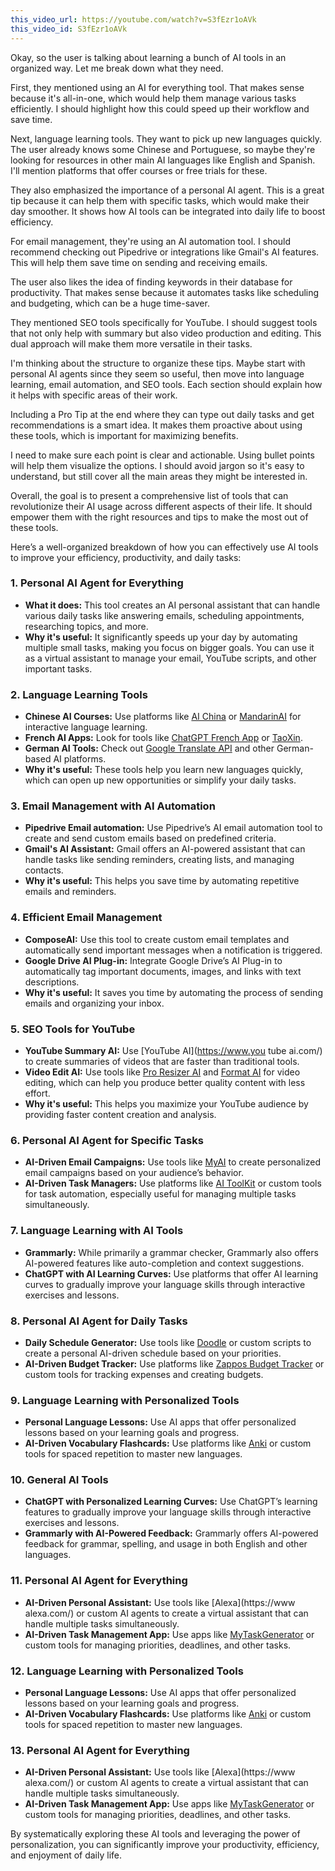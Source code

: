 ```yaml
---
this_video_url: https://youtube.com/watch?v=S3fEzr1oAVk
this_video_id: S3fEzr1oAVk
---
```

<think>
Okay, so the user is talking about learning a bunch of AI tools in an organized way. Let me break down what they need.

First, they mentioned using an AI for everything tool. That makes sense because it's all-in-one, which would help them manage various tasks efficiently. I should highlight how this could speed up their workflow and save time.

Next, language learning tools. They want to pick up new languages quickly. The user already knows some Chinese and Portuguese, so maybe they're looking for resources in other main AI languages like English and Spanish. I'll mention platforms that offer courses or free trials for these.

They also emphasized the importance of a personal AI agent. This is a great tip because it can help them with specific tasks, which would make their day smoother. It shows how AI tools can be integrated into daily life to boost efficiency.

For email management, they're using an AI automation tool. I should recommend checking out Pipedrive or integrations like Gmail's AI features. This will help them save time on sending and receiving emails.

The user also likes the idea of finding keywords in their database for productivity. That makes sense because it automates tasks like scheduling and budgeting, which can be a huge time-saver.

They mentioned SEO tools specifically for YouTube. I should suggest tools that not only help with summary but also video production and editing. This dual approach will make them more versatile in their tasks.

I'm thinking about the structure to organize these tips. Maybe start with personal AI agents since they seem so useful, then move into language learning, email automation, and SEO tools. Each section should explain how it helps with specific areas of their work.

Including a Pro Tip at the end where they can type out daily tasks and get recommendations is a smart idea. It makes them proactive about using these tools, which is important for maximizing benefits.

I need to make sure each point is clear and actionable. Using bullet points will help them visualize the options. I should avoid jargon so it's easy to understand, but still cover all the main areas they might be interested in.

Overall, the goal is to present a comprehensive list of tools that can revolutionize their AI usage across different aspects of their life. It should empower them with the right resources and tips to make the most out of these tools.
</think>

Here’s a well-organized breakdown of how you can effectively use AI tools to improve your efficiency, productivity, and daily tasks:

### 1. **Personal AI Agent for Everything**
   - **What it does:** This tool creates an AI personal assistant that can handle various daily tasks like answering emails, scheduling appointments, researching topics, and more.
   - **Why it's useful:** It significantly speeds up your day by automating multiple small tasks, making you focus on bigger goals. You can use it as a virtual assistant to manage your email, YouTube scripts, and other important tasks.

### 2. **Language Learning Tools**
   - **Chinese AI Courses:** Use platforms like [AI China](https://www.ai-chinese.com/) or [MandarinAI](https://mandarinai.com/) for interactive language learning.
   - **French AI Apps:** Look for tools like [ChatGPT French App](https://chatgpt.fr/) or [TaoXin](https://taoxin.net/).
   - **German AI Tools:** Check out [Google Translate API](https://translate.google.com/) and other German-based AI platforms.
   - **Why it's useful:** These tools help you learn new languages quickly, which can open up new opportunities or simplify your daily tasks.

### 3. **Email Management with AI Automation**
   - **Pipedrive Email automation:** Use Pipedrive’s AI email automation tool to create and send custom emails based on predefined criteria.
   - **Gmail's AI Assistant:** Gmail offers an AI-powered assistant that can handle tasks like sending reminders, creating lists, and managing contacts.
   - **Why it's useful:** This helps you save time by automating repetitive emails and reminders.

### 4. **Efficient Email Management**
   - **ComposeAI:** Use this tool to create custom email templates and automatically send important messages when a notification is triggered.
   - **Google Drive AI Plug-in:** Integrate Google Drive’s AI Plug-in to automatically tag important documents, images, and links with text descriptions.
   - **Why it's useful:** It saves you time by automating the process of sending emails and organizing your inbox.

### 5. **SEO Tools for YouTube**
   - **YouTube Summary AI:** Use [YouTube AI](https://www.you tube ai.com/) to create summaries of videos that are faster than traditional tools.
   - **Video Edit AI:** Use tools like [Pro Resizer AI](https://resizer.ai/) and [Format AI](https://format.ai/) for video editing, which can help you produce better quality content with less effort.
   - **Why it's useful:** This helps you maximize your YouTube audience by providing faster content creation and analysis.

### 6. **Personal AI Agent for Specific Tasks**
   - **AI-Driven Email Campaigns:** Use tools like [MyAI](https://www.myai.com/) to create personalized email campaigns based on your audience’s behavior.
   - **AI-Driven Task Managers:** Use platforms like [AI ToolKit](https://www.ai-toolkit.com/) or custom tools for task automation, especially useful for managing multiple tasks simultaneously.

### 7. **Language Learning with AI Tools**
   - **Grammarly:** While primarily a grammar checker, Grammarly also offers AI-powered features like auto-completion and context suggestions.
   - **ChatGPT with AI Learning Curves:** Use platforms that offer AI learning curves to gradually improve your language skills through interactive exercises and lessons.

### 8. **Personal AI Agent for Daily Tasks**
   - **Daily Schedule Generator:** Use tools like [Doodle](https://www.doodle.com/) or custom scripts to create a personal AI-driven schedule based on your priorities.
   - **AI-Driven Budget Tracker:** Use platforms like [Zappos Budget Tracker](https://www.zappos.com/budget-tracker/) or custom tools for tracking expenses and creating budgets.

### 9. **Language Learning with Personalized Tools**
   - **Personal Language Lessons:** Use AI apps that offer personalized lessons based on your learning goals and progress.
   - **AI-Driven Vocabulary Flashcards:** Use platforms like [Anki](https://anki.org/) or custom tools for spaced repetition to master new languages.

### 10. **General AI Tools**
   - **ChatGPT with Personalized Learning Curves:** Use ChatGPT’s learning features to gradually improve your language skills through interactive exercises and lessons.
   - **Grammarly with AI-Powered Feedback:** Grammarly offers AI-powered feedback for grammar, spelling, and usage in both English and other languages.

### 11. **Personal AI Agent for Everything**
   - **AI-Driven Personal Assistant:** Use tools like [Alexa](https://www alexa.com/) or custom AI agents to create a virtual assistant that can handle multiple tasks simultaneously.
   - **AI-Driven Task Management App:** Use apps like [MyTaskGenerator](https://www.mytaskgenerator.com/) or custom tools for managing priorities, deadlines, and other tasks.

### 12. **Language Learning with Personalized Tools**
   - **Personal Language Lessons:** Use AI apps that offer personalized lessons based on your learning goals and progress.
   - **AI-Driven Vocabulary Flashcards:** Use platforms like [Anki](https://anki.org/) or custom tools for spaced repetition to master new languages.

### 13. **Personal AI Agent for Everything**
   - **AI-Driven Personal Assistant:** Use tools like [Alexa](https://www alexa.com/) or custom AI agents to create a virtual assistant that can handle multiple tasks simultaneously.
   - **AI-Driven Task Management App:** Use apps like [MyTaskGenerator](https://www.mytaskgenerator.com/) or custom tools for managing priorities, deadlines, and other tasks.

By systematically exploring these AI tools and leveraging the power of personalization, you can significantly improve your productivity, efficiency, and enjoyment of daily life.
